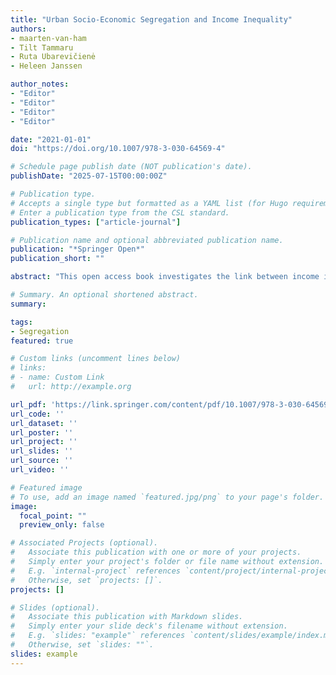 ```yaml
---
title: "Urban Socio-Economic Segregation and Income Inequality"
authors:
- maarten-van-ham
- Tilt Tammaru
- Ruta Ubarevičienė
- Heleen Janssen

author_notes:
- "Editor"
- "Editor"
- "Editor"
- "Editor"

date: "2021-01-01"
doi: "https://doi.org/10.1007/978-3-030-64569-4"

# Schedule page publish date (NOT publication's date).
publishDate: "2025-07-15T00:00:00Z"

# Publication type.
# Accepts a single type but formatted as a YAML list (for Hugo requirements).
# Enter a publication type from the CSL standard.
publication_types: ["article-journal"]

# Publication name and optional abbreviated publication name.
publication: "*Springer Open*"
publication_short: ""

abstract: "This open access book investigates the link between income inequality and socio-economic residential segregation in 24 large urban regions in Africa, Asia, Australia, Europe, North America, and South America. It offers a unique global overview of segregation trends based on case studies by local author teams. The book shows important global trends in segregation, and proposes a Global Segregation Thesis. Rising inequalities lead to rising levels of socio-economic segregation almost everywhere in the world. Levels of inequality and segregation are higher in cities in lower income countries, but the growth in inequality and segregation is faster in cities in high-income countries. This is causing convergence of segregation trends. Professionalisation of the workforce is leading to changing residential patterns. High-income workers are moving to city centres or to attractive coastal areas and gated communities, while poverty is increasingly suburbanising. As a result,the urban geography of inequality changes faster and is more pronounced than changes in segregation levels. Rising levels of inequality and segregation pose huge challenges for the future social sustainability of cities, as cities are no longer places of opportunities for all."

# Summary. An optional shortened abstract.
summary: 

tags:
- Segregation
featured: true

# Custom links (uncomment lines below)
# links:
# - name: Custom Link
#   url: http://example.org

url_pdf: 'https://link.springer.com/content/pdf/10.1007/978-3-030-64569-4.pdf'
url_code: ''
url_dataset: ''
url_poster: ''
url_project: ''
url_slides: ''
url_source: ''
url_video: '' 

# Featured image
# To use, add an image named `featured.jpg/png` to your page's folder. 
image:
  focal_point: ""
  preview_only: false

# Associated Projects (optional).
#   Associate this publication with one or more of your projects.
#   Simply enter your project's folder or file name without extension.
#   E.g. `internal-project` references `content/project/internal-project/index.md`.
#   Otherwise, set `projects: []`.
projects: []

# Slides (optional).
#   Associate this publication with Markdown slides.
#   Simply enter your slide deck's filename without extension.
#   E.g. `slides: "example"` references `content/slides/example/index.md`.
#   Otherwise, set `slides: ""`.
slides: example
---
```


